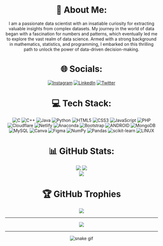 <div align="center">
  
# 💫 About Me:
I am a passionate data scientist with an insatiable curiosity for extracting valuable insights from complex datasets. My journey in the world of data began with a fascination for numbers and patterns, which eventually led me to explore the vast realm of data science. Armed with a strong background in mathematics, statistics, and programming, I embarked on this thrilling path to unlock the power of data-driven decision-making.

# 🌐 Socials:
[![Instagram](https://img.shields.io/badge/Instagram-%23E4405F.svg?logo=Instagram&logoColor=white)](https://instagram.com/__shenoy__) [![LinkedIn](https://img.shields.io/badge/LinkedIn-%230077B5.svg?logo=linkedin&logoColor=white)](https://linkedin.com/in/s-sreenivasa-shenoy) [![Twitter](https://img.shields.io/badge/Twitter-%231DA1F2.svg?logo=Twitter&logoColor=white)](https://twitter.com/shenoy_sss)

# 💻 Tech Stack:
![C](https://img.shields.io/badge/c-%2300599C.svg?style=plastic&logo=c&logoColor=white) ![C++](https://img.shields.io/badge/c++-%2300599C.svg?style=plastic&logo=c%2B%2B&logoColor=white) ![Java](https://img.shields.io/badge/java-%23ED8B00.svg?style=plastic&logo=java&logoColor=white) ![Python](https://img.shields.io/badge/python-3670A0?style=plastic&logo=python&logoColor=ffdd54) ![HTML5](https://img.shields.io/badge/html5-%23E34F26.svg?style=plastic&logo=html5&logoColor=white) ![CSS3](https://img.shields.io/badge/css3-%231572B6.svg?style=plastic&logo=css3&logoColor=white) ![JavaScript](https://img.shields.io/badge/javascript-%23323330.svg?style=plastic&logo=javascript&logoColor=%23F7DF1E) ![PHP](https://img.shields.io/badge/php-%23777BB4.svg?style=plastic&logo=php&logoColor=white) ![Cloudflare](https://img.shields.io/badge/Cloudflare-F38020?style=plastic&logo=Cloudflare&logoColor=white) ![Netlify](https://img.shields.io/badge/netlify-%23000000.svg?style=plastic&logo=netlify&logoColor=#00C7B7) ![Anaconda](https://img.shields.io/badge/Anaconda-%2344A833.svg?style=plastic&logo=anaconda&logoColor=white) ![Bootstrap](https://img.shields.io/badge/bootstrap-%23563D7C.svg?style=plastic&logo=bootstrap&logoColor=white) ![ANDROID](https://img.shields.io/badge/android-%2320232a.svg?style=plastic&logo=android&logoColor=%a4c639) ![MongoDB](https://img.shields.io/badge/MongoDB-%234ea94b.svg?style=plastic&logo=mongodb&logoColor=white) ![MySQL](https://img.shields.io/badge/mysql-%2300f.svg?style=plastic&logo=mysql&logoColor=white) ![Canva](https://img.shields.io/badge/Canva-%2300C4CC.svg?style=plastic&logo=Canva&logoColor=white) 	![Figma](https://img.shields.io/badge/figma-%23F24E1E.svg?style=plastic&logo=figma&logoColor=white) ![NumPy](https://img.shields.io/badge/numpy-%23013243.svg?style=plastic&logo=numpy&logoColor=white) ![Pandas](https://img.shields.io/badge/pandas-%23150458.svg?style=plastic&logo=pandas&logoColor=white) ![scikit-learn](https://img.shields.io/badge/scikit--learn-%23F7931E.svg?style=plastic&logo=scikit-learn&logoColor=white) ![LINUX](https://img.shields.io/badge/Linux-FCC624?style=plastic&logo=linux&logoColor=black)

# 📊 GitHub Stats:
![](https://github-readme-stats.vercel.app/api?username=ssreenivasashenoy&theme=chartreuse-dark&hide_border=false&include_all_commits=true&count_private=true)
![](https://github-readme-streak-stats.herokuapp.com/?user=ssreenivasashenoy&theme=chartreuse-dark&hide_border=false)<br/>
![](https://github-readme-stats.vercel.app/api/top-langs/?username=ssreenivasashenoy&theme=chartreuse-dark&hide_border=false&include_all_commits=true&count_private=true&layout=compact)

# 🏆 GitHub Trophies
![](https://github-profile-trophy.vercel.app/?username=ssreenivasashenoy&theme=matrix&no-frame=false&no-bg=false&margin-w=4)


---

[![](https://visitcount.itsvg.in/api?id=ssreenivasashenoy&icon=5&color=3)](https://visitcount.itsvg.in)

---

<!--- snake section --->
![snake gif](https://github.com/ssreenivasashenoy/ssreenivasashenoy/blob/output/github-contribution-grid-snake.gif)
</div>
